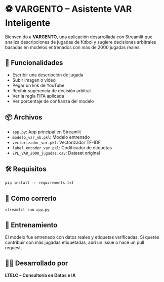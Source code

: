 # ⚽ VARGENTO – Asistente VAR Inteligente

Bienvenido a **VARGENTO**, una aplicación desarrollada con Streamlit que analiza descripciones de jugadas de fútbol y sugiere decisiones arbitrales basadas en modelos entrenados con más de 2000 jugadas reales.

## 🎯 Funcionalidades

- Escribir una descripción de jugada
- Subir imagen o video
- Pegar un link de YouTube
- Recibir sugerencia de decisión arbitral
- Ver la regla FIFA aplicada
- Ver porcentaje de confianza del modelo

## 📦 Archivos

- `app.py`: App principal en Streamlit
- `modelo_var_nb.pkl`: Modelo entrenado
- `vectorizador_var.pkl`: Vectorizador TF-IDF
- `label_encoder_var.pkl`: Codificador de etiquetas
- `EPL_VAR_2000_jugadas.csv`: Dataset original

## 🛠 Requisitos

```bash
pip install -r requirements.txt
```

## 🚀 Cómo correrlo

```bash
streamlit run app.py
```

## 🧠 Entrenamiento

El modelo fue entrenado con datos reales y etiquetas verificadas. Si querés contribuir con más jugadas etiquetadas, abrí un issue o hacé un pull request.

## 👨‍💻 Desarrollado por

**LTELC – Consultoría en Datos e IA**
